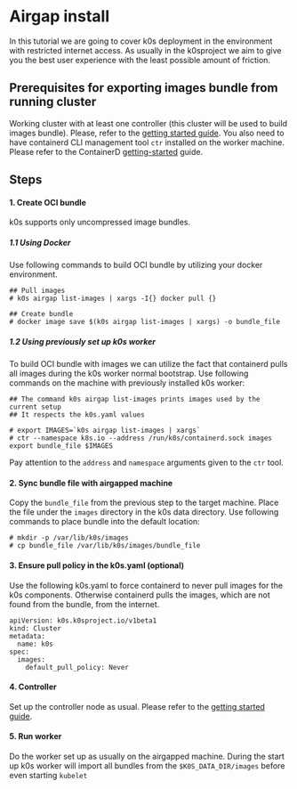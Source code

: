 # Airgap install

In this tutorial we are going to cover k0s deployment in the environment with restricted internet access. 
As usually in the k0sproject we aim to give you the best user experience with the least possible amount of friction.

## Prerequisites for exporting images bundle from running cluster

Working cluster with at least one controller (this cluster will be used to build images bundle).
Please, refer to the [getting started guide](install.md).
You also need to have containerd CLI management tool `ctr` installed on the worker machine. Please refer to the ContainerD [getting-started](https://containerd.io/docs/getting-started/) guide.

## Steps

#### 1. Create OCI bundle

k0s supports only uncompressed image bundles.

##### 1.1 Using Docker
Use following commands to build OCI bundle by utilizing your docker environment. 
```
## Pull images
# k0s airgap list-images | xargs -I{} docker pull {}

## Create bundle
# docker image save $(k0s airgap list-images | xargs) -o bundle_file
```

##### 1.2 Using previously set up k0s worker
To build OCI bundle with images we can utilize the fact that containerd pulls all images during the k0s worker normal bootstrap.
Use following commands on the machine with previously installed k0s worker:

```
## The command k0s airgap list-images prints images used by the current setup
## It respects the k0s.yaml values

# export IMAGES=`k0s airgap list-images | xargs`
# ctr --namespace k8s.io --address /run/k0s/containerd.sock images export bundle_file $IMAGES 
```

Pay attention to the `address` and `namespace` arguments given to the `ctr` tool.

#### 2. Sync bundle file with airgapped machine

Copy the `bundle_file` from the previous step to the target machine. Place the file under the `images` directory in the k0s data directory.
Use following commands to place bundle into the default location:

```
# mkdir -p /var/lib/k0s/images
# cp bundle_file /var/lib/k0s/images/bundle_file
```

#### 3. Ensure pull policy in the k0s.yaml (optional)

Use the following k0s.yaml to force containerd to never pull images for the k0s components. Otherwise containerd pulls the images, which are not found from the bundle, from the internet.
```
apiVersion: k0s.k0sproject.io/v1beta1
kind: Cluster
metadata:
  name: k0s
spec:
  images:
    default_pull_policy: Never
```


#### 4. Controller
Set up the controller node as usual. Please refer to the [getting started guide](install.md).

#### 5. Run worker

Do the worker set up as usually on the airgapped machine.
During the start up k0s worker will import all bundles from the `$K0S_DATA_DIR/images` before even starting `kubelet`